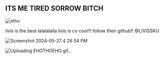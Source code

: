 ## ITS ME TIRED SORROW BITCH

![etho](https://github.com/tiredsorrow/tiredsorrow/assets/168008218/4d1d363f-75d7-4ef2-8c3c-aa16b5c6595a)

livis is the best lalalalalla livis is co cool!!! follow their github!! @LIVISSKU

![Screenshot 2024-05-27 4 26 54 PM](https://github.com/tiredsorrow/tiredsorrow/assets/168008218/62087109-a844-4e2e-a339-2f934b2793d6)

![Uploading EHOTHOEHO.gif…]()



<!---
tiredsorrow/tiredsorrow is a ✨ special ✨ repository because its `README.md` (this file) appears on your GitHub profile.
You can click the Preview link to take a look at your changes.
--->
